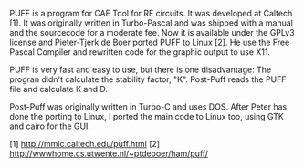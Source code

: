 PUFF is a program for CAE Tool for RF circuits. It was developed at Caltech [1].
It was originally written in Turbo-Pascal and  was shipped with a manual and the 
sourcecode for a moderate fee. Now it is available under the GPLv3 license and 
Pieter-Tjerk de Boer ported PUFF  to Linux [2]. He use the Free Pascal Compiler 
and rewritten code for the graphic output to use X11.

PUFF is very fast and easy to use, but there is one disadvantage:
The progran didn't calculate the stability factor, "K". Post-Puff reads the PUFF 
file and calculate K and D.

Post-Puff was originally written in Turbo-C and uses DOS.  After Peter has done the 
porting to Linux, I ported the main code to Linux too, using GTK and cairo for the GUI.

[1] http://mmic.caltech.edu/puff.html
[2] http://wwwhome.cs.utwente.nl/~ptdeboer/ham/puff/
